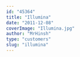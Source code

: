 ```yaml
---
id: "45364"
title: "Illumina"
date: "2011-12-08"
coverImage: "Illumina.jpg"
author: "MrHinsh"
type: "customers"
slug: "illumina"
---
```

